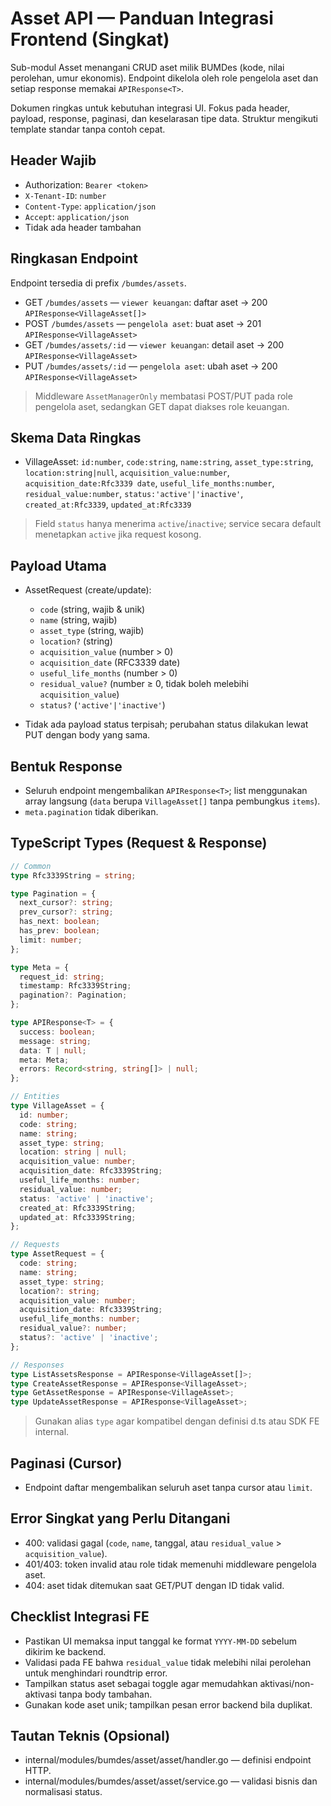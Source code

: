 # Asset API — Panduan Integrasi Frontend (Singkat)

Sub-modul Asset menangani CRUD aset milik BUMDes (kode, nilai perolehan, umur ekonomis). Endpoint dikelola oleh role pengelola aset dan setiap response memakai `APIResponse<T>`.

Dokumen ringkas untuk kebutuhan integrasi UI. Fokus pada header, payload, response, paginasi, dan keselarasan tipe data. Struktur mengikuti template standar tanpa contoh cepat.

## Header Wajib

- Authorization: `Bearer <token>`
- `X-Tenant-ID`: `number`
- `Content-Type`: `application/json`
- `Accept`: `application/json`
- Tidak ada header tambahan

## Ringkasan Endpoint

Endpoint tersedia di prefix `/bumdes/assets`.

- GET `/bumdes/assets` — `viewer keuangan`: daftar aset → 200 `APIResponse<VillageAsset[]>`
- POST `/bumdes/assets` — `pengelola aset`: buat aset → 201 `APIResponse<VillageAsset>`
- GET `/bumdes/assets/:id` — `viewer keuangan`: detail aset → 200 `APIResponse<VillageAsset>`
- PUT `/bumdes/assets/:id` — `pengelola aset`: ubah aset → 200 `APIResponse<VillageAsset>`

> Middleware `AssetManagerOnly` membatasi POST/PUT pada role pengelola aset, sedangkan GET dapat diakses role keuangan.

## Skema Data Ringkas

- VillageAsset: `id:number`, `code:string`, `name:string`, `asset_type:string`, `location:string|null`, `acquisition_value:number`, `acquisition_date:Rfc3339 date`, `useful_life_months:number`, `residual_value:number`, `status:'active'|'inactive'`, `created_at:Rfc3339`, `updated_at:Rfc3339`

> Field `status` hanya menerima `active`/`inactive`; service secara default menetapkan `active` jika request kosong.

## Payload Utama

- AssetRequest (create/update):
  - `code` (string, wajib & unik)
  - `name` (string, wajib)
  - `asset_type` (string, wajib)
  - `location?` (string)
  - `acquisition_value` (number > 0)
  - `acquisition_date` (RFC3339 date)
  - `useful_life_months` (number > 0)
  - `residual_value?` (number ≥ 0, tidak boleh melebihi `acquisition_value`)
  - `status?` (`'active'|'inactive'`)

- Tidak ada payload status terpisah; perubahan status dilakukan lewat PUT dengan body yang sama.

## Bentuk Response

- Seluruh endpoint mengembalikan `APIResponse<T>`; list menggunakan array langsung (`data` berupa `VillageAsset[]` tanpa pembungkus `items`).
- `meta.pagination` tidak diberikan.

## TypeScript Types (Request & Response)

```ts
// Common
type Rfc3339String = string;

type Pagination = {
  next_cursor?: string;
  prev_cursor?: string;
  has_next: boolean;
  has_prev: boolean;
  limit: number;
};

type Meta = {
  request_id: string;
  timestamp: Rfc3339String;
  pagination?: Pagination;
};

type APIResponse<T> = {
  success: boolean;
  message: string;
  data: T | null;
  meta: Meta;
  errors: Record<string, string[]> | null;
};

// Entities
type VillageAsset = {
  id: number;
  code: string;
  name: string;
  asset_type: string;
  location: string | null;
  acquisition_value: number;
  acquisition_date: Rfc3339String;
  useful_life_months: number;
  residual_value: number;
  status: 'active' | 'inactive';
  created_at: Rfc3339String;
  updated_at: Rfc3339String;
};

// Requests
type AssetRequest = {
  code: string;
  name: string;
  asset_type: string;
  location?: string;
  acquisition_value: number;
  acquisition_date: Rfc3339String;
  useful_life_months: number;
  residual_value?: number;
  status?: 'active' | 'inactive';
};

// Responses
type ListAssetsResponse = APIResponse<VillageAsset[]>;
type CreateAssetResponse = APIResponse<VillageAsset>;
type GetAssetResponse = APIResponse<VillageAsset>;
type UpdateAssetResponse = APIResponse<VillageAsset>;
```

> Gunakan alias `type` agar kompatibel dengan definisi d.ts atau SDK FE internal.

## Paginasi (Cursor)

- Endpoint daftar mengembalikan seluruh aset tanpa cursor atau `limit`.

## Error Singkat yang Perlu Ditangani

- 400: validasi gagal (`code`, `name`, tanggal, atau `residual_value` > `acquisition_value`).
- 401/403: token invalid atau role tidak memenuhi middleware pengelola aset.
- 404: aset tidak ditemukan saat GET/PUT dengan ID tidak valid.

## Checklist Integrasi FE

- Pastikan UI memaksa input tanggal ke format `YYYY-MM-DD` sebelum dikirim ke backend.
- Validasi pada FE bahwa `residual_value` tidak melebihi nilai perolehan untuk menghindari roundtrip error.
- Tampilkan status aset sebagai toggle agar memudahkan aktivasi/non-aktivasi tanpa body tambahan.
- Gunakan kode aset unik; tampilkan pesan error backend bila duplikat.

## Tautan Teknis (Opsional)

- internal/modules/bumdes/asset/asset/handler.go — definisi endpoint HTTP.
- internal/modules/bumdes/asset/asset/service.go — validasi bisnis dan normalisasi status.
